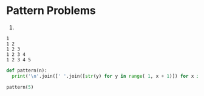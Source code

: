 # Pattern Problems
1. 

    1 
    1 2
    1 2 3
    1 2 3 4 
    1 2 3 4 5
    
```python
def pattern(n):
  print('\n'.join([' '.join([str(y) for y in range( 1, x + 1)]) for x in range(1, n + 1)]))

pattern(5)
```
